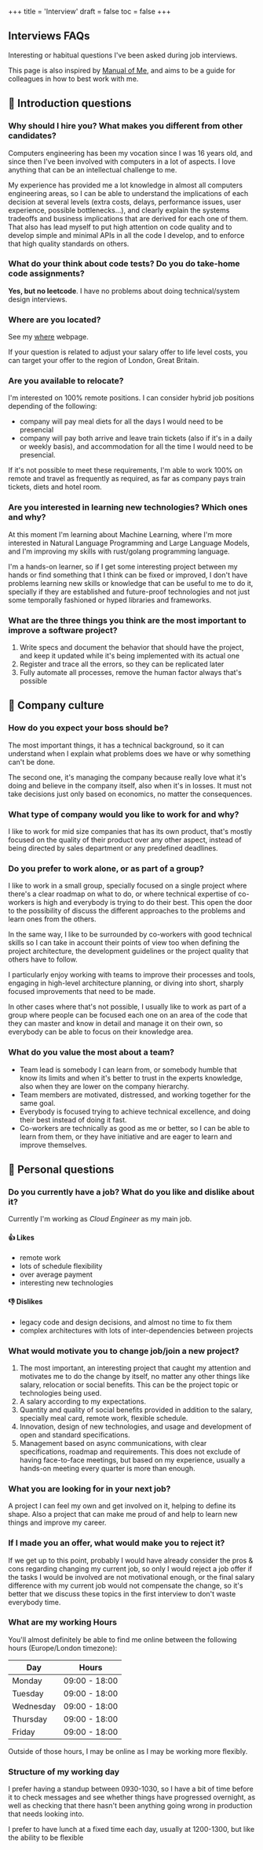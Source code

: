 +++
title = 'Interview'
draft = false
toc = false
+++

## Interviews FAQs

Interesting or habitual questions I've been asked during job interviews.

This page is also inspired by [Manual of Me](https://my.manualof.me/), and aims to be a guide for colleagues in
how to best work with me.

## 🤝 Introduction questions

### Why should I hire you? What makes you different from other candidates?

Computers engineering has been my vocation since I was 16 years old, and since then I've been involved
with computers in a lot of aspects. I love anything that can be an intellectual challenge to me.

My experience has provided me a lot knowledge in almost all computers engineering areas, so I can be able to
understand the implications of each decision at several levels (extra costs, delays,  performance issues, user
experience, possible bottlenecks...), and clearly explain the systems tradeoffs and business implications that
are derived for each one of them. That also has lead myself to put high attention on code quality and to develop
simple and minimal APIs in all the code I develop, and to enforce that high quality standards on others.

### What do your think about code tests? Do you do take-home code assignments?

**Yes, but no leetcode**. I have no problems about doing technical/system design interviews.

### Where are you located?

See my [where](where.md) webpage.

If your question is related to adjust your salary offer to life level costs, you
can target your offer to the region of London, Great Britain.

### Are you available to relocate?

I'm interested on 100% remote positions. I can consider hybrid job positions depending of the following:

- company will pay meal diets for all the days I would need to be presencial
- company will pay both arrive and leave train tickets (also if it's in a daily or weekly basis),
  and accommodation for all the time I would need to be presencial.

If it's not possible to meet these requirements, I'm able to work 100% on remote and travel as frequently as required,
as far as company pays train tickets, diets and hotel room.

### Are you interested in learning new technologies? Which ones and why?

At this moment I'm learning about Machine Learning, where I'm more interested in Natural Language Programming
and Large Language Models, and I'm improving my skills with rust/golang programming language.

I'm a hands-on learner, so if I get some interesting project between my hands or find something that I think can be
fixed or improved, I don't have problems learning new skills or knowledge that can be useful to me to do it,
specially if they are established and future-proof technologies and not just some temporally fashioned
or hyped libraries and frameworks.

### What are the three things you think are the most important to improve a software project?

1. Write specs and document the behavior that should have the project, and keep
   it updated while it's being implemented with its actual one
2. Register and trace all the errors, so they can be replicated later
3. Fully automate all processes, remove the human factor always that's possible

## 🏢 Company culture

### How do you expect your boss should be?

The most important things, it has a technical background, so it can understand when I explain what
problems does we have or why something can't be done.

The second one, it's managing the company because really love what it's doing and believe in the company itself,
also when it's in losses. It must not take decisions just only based on economics, no matter the consequences.

### What type of company would you like to work for and why?

I like to work for mid size companies that has its own product, that's mostly focused on the quality of
their product over any other aspect, instead of being directed by sales department or any predefined deadlines.

### Do you prefer to work alone, or as part of a group?

I like to work in a small group, specially focused on a single project where there's a clear roadmap
on what to do, or where technical expertise of co-workers is high and everybody is trying to do their best.
This open the door to the possibility of discuss the different approaches to the problems and learn ones
from the others.

In the same way, I like to be surrounded by co-workers with good technical skills so I can take in account
their points of view too when defining the project architecture, the development guidelines or the project
quality that others have to follow.

I particularly enjoy working with teams to improve their processes and tools, engaging in high-level architecture
planning, or diving into short, sharply focused improvements that need to be made.

In other cases where that's not possible, I usually like to work as part of a group where people can be
focused each one on an area of the code that they can master and know in detail and manage it on their own,
so everybody can be able to focus on their knowledge area.

### What do you value the most about a team?

- Team lead is somebody I can learn from, or somebody humble that know its limits and when it's better
  to trust in the experts knowledge, also when they are lower on the company hierarchy.
- Team members are motivated, distressed, and working together for the same goal.
- Everybody is focused trying to achieve technical excellence, and doing their best instead of doing it fast.
- Co-workers are technically as good as me or better, so I can be able to learn from them, or they have
  initiative and are eager to learn and improve themselves.

## 👨 Personal questions

### Do you currently have a job? What do you like and dislike about it?

Currently I'm working as *Cloud Engineer* as my main job.

#### 👍 Likes

- remote work
- lots of schedule flexibility
- over average payment
- interesting new technologies

#### 👎 Dislikes

- legacy code and design decisions, and almost no time to fix them
- complex architectures with lots of inter-dependencies between projects

### What would motivate you to change job/join a new project?

1. The most important, an interesting project that caught my attention and motivates me to do the change
   by itself, no matter any other things like salary, relocation or social benefits. This can be the project
   topic or technologies being used.
2. A salary according to my expectations.
3. Quantity and quality of social benefits provided in addition to the salary, specially meal card, remote
   work, flexible schedule.
4. Innovation, design of new technologies, and usage and development of open and standard specifications.
5. Management based on async communications, with clear specifications, roadmap and requirements. This does not
   exclude of having face-to-face meetings, but based on my experience, usually a hands-on meeting every quarter
   is more than enough.

### What you are looking for in your next job?

A project I can feel my own and get involved on it, helping to define its shape.
Also a project that can make me proud of and help to learn new things and improve my career.

### If I made you an offer, what would make you to reject it?

If we get up to this point, probably I would have already consider the pros & cons regarding changing my
current job, so only I would reject a job offer if the tasks I would be involved are not motivational
enough, or the final salary difference with my current job would not compensate the change, so it's better
that we discuss these topics in the first interview to don't waste everybody time.

###  What are my working Hours

You'll almost definitely be able to find me online between the following hours (Europe/London timezone):

| Day       | Hours         |
|-----------|---------------|
| Monday    | 09:00 - 18:00 |
| Tuesday   | 09:00 - 18:00 |
| Wednesday | 09:00 - 18:00 |
| Thursday  | 09:00 - 18:00 |
| Friday    | 09:00 - 18:00 |

Outside of those hours, I may be online as I may be working more flexibly.

### Structure of my working day

I prefer having a standup between 0930-1030, so I have a bit of time before it to check messages and see whether
things have progressed overnight, as well as checking that there hasn't been anything going wrong in production
that needs looking into.

I prefer to have lunch at a fixed time each day, usually at 1200-1300, but like the ability to be flexible
